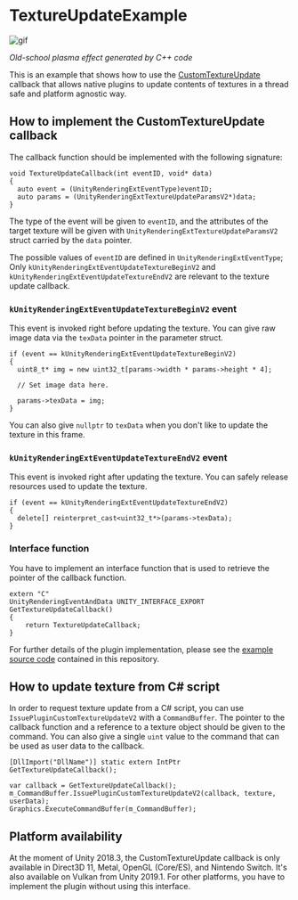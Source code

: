 TextureUpdateExample
====================

![gif](https://i.imgur.com/VqHhCcx.gif)

*Old-school plasma effect generated by C++ code*

This is an example that shows how to use the [CustomTextureUpdate] callback
that allows native plugins to update contents of textures in a thread safe and
platform agnostic way.

[CustomTextureUpdate]: https://docs.unity3d.com/ScriptReference/Rendering.CommandBuffer.IssuePluginCustomTextureUpdate.html

How to implement the CustomTextureUpdate callback
-------------------------------------------------

The callback function should be implemented with the following signature:

```
void TextureUpdateCallback(int eventID, void* data)
{
  auto event = (UnityRenderingExtEventType)eventID;
  auto params = (UnityRenderingExtTextureUpdateParamsV2*)data;
}
```

The type of the event will be given to `eventID`, and the attributes of the
target texture will be given with `UnityRenderingExtTextureUpdateParamsV2` struct
carried by the `data` pointer.

The possible values of `eventID` are defined in `UnityRenderingExtEventType`;
Only `kUnityRenderingExtEventUpdateTextureBeginV2` and
`kUnityRenderingExtEventUpdateTextureEndV2` are relevant to the texture update
callback.

### `kUnityRenderingExtEventUpdateTextureBeginV2` event

This event is invoked right before updating the texture. You can give raw image
data via the `texData` pointer in the parameter struct.

```
if (event == kUnityRenderingExtEventUpdateTextureBeginV2)
{
  uint8_t* img = new uint32_t[params->width * params->height * 4];

  // Set image data here.

  params->texData = img;
}
```

You can also give `nullptr` to `texData` when you don't like to update the
texture in this frame.

### `kUnityRenderingExtEventUpdateTextureEndV2` event

This event is invoked right after updating the texture. You can safely release
resources used to update the texture.

```
if (event == kUnityRenderingExtEventUpdateTextureEndV2)
{
  delete[] reinterpret_cast<uint32_t*>(params->texData);
}
```

### Interface function

You have to implement an interface function that is used to retrieve the
pointer of the callback function.

```
extern "C"
UnityRenderingEventAndData UNITY_INTERFACE_EXPORT GetTextureUpdateCallback()
{
    return TextureUpdateCallback;
}
```

For further details of the plugin implementation, please see the [example
source code](https://github.com/keijiro/TextureUpdateExample/blob/master/Plugin/Plasma.cpp)
contained in this repository.

How to update texture from C# script
------------------------------------

In order to request texture update from a C# script, you can use
`IssuePluginCustomTextureUpdateV2` with a `CommandBuffer`. The pointer to the
callback function and a reference to a texture object should be given to the
command. You can also give a single `uint` value to the command that can be
used as user data to the callback.

```
[DllImport("DllName")] static extern IntPtr GetTextureUpdateCallback();

var callback = GetTextureUpdateCallback();
m_CommandBuffer.IssuePluginCustomTextureUpdateV2(callback, texture, userData);
Graphics.ExecuteCommandBuffer(m_CommandBuffer);
```

Platform availability
---------------------

At the moment of Unity 2018.3, the CustomTextureUpdate callback is only
available in Direct3D 11, Metal, OpenGL (Core/ES), and Nintendo Switch. It's
also available on Vulkan from Unity 2019.1. For other platforms, you have to
implement the plugin without using this interface.
